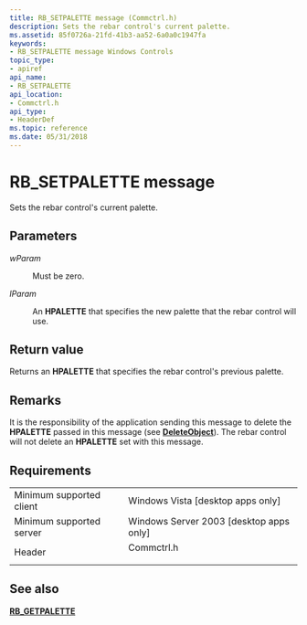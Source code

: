 ```yaml
---
title: RB_SETPALETTE message (Commctrl.h)
description: Sets the rebar control's current palette.
ms.assetid: 85f0726a-21fd-41b3-aa52-6a0a0c1947fa
keywords:
- RB_SETPALETTE message Windows Controls
topic_type:
- apiref
api_name:
- RB_SETPALETTE
api_location:
- Commctrl.h
api_type:
- HeaderDef
ms.topic: reference
ms.date: 05/31/2018
---
```


# RB\_SETPALETTE message

Sets the rebar control's current palette.

## Parameters

<dl> <dt>

*wParam* 
</dt> <dd>Must be zero.</dd> <dt>

*lParam* 
</dt> <dd>

An **HPALETTE** that specifies the new palette that the rebar control will use.

</dd> </dl>

## Return value

Returns an **HPALETTE** that specifies the rebar control's previous palette.

## Remarks

It is the responsibility of the application sending this message to delete the **HPALETTE** passed in this message (see [**DeleteObject**](/windows/desktop/api/wingdi/nf-wingdi-deleteobject)). The rebar control will not delete an **HPALETTE** set with this message.

## Requirements



|                                     |                                                                                       |
|-------------------------------------|---------------------------------------------------------------------------------------|
| Minimum supported client<br/> | Windows Vista \[desktop apps only\]<br/>                                        |
| Minimum supported server<br/> | Windows Server 2003 \[desktop apps only\]<br/>                                  |
| Header<br/>                   | <dl> <dt>Commctrl.h</dt> </dl> |



## See also

<dl> <dt>

[**RB\_GETPALETTE**](rb-getpalette.md)
</dt> </dl>

 

